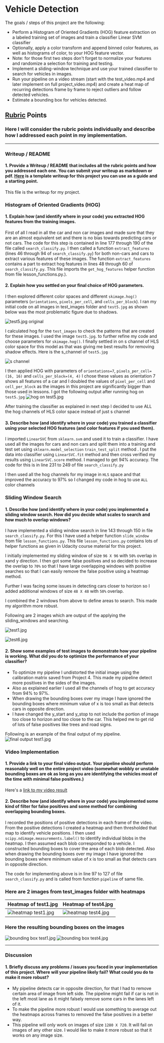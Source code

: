 # Vehicle Detection

The goals / steps of this project are the following:

* Perform a Histogram of Oriented Gradients (HOG) feature extraction on a labeled training set of images and train a classifier Linear SVM classifier
* Optionally, apply a color transform and append binned color features, as well as histograms of color, to your HOG feature vector.
* Note: for those first two steps don't forget to normalize your features and randomize a selection for training and testing.
* Implement a sliding-window technique and use your trained classifier to search for vehicles in images.
* Run your pipeline on a video stream (start with the test_video.mp4 and later implement on full project_video.mp4) and create a heat map of recurring detections frame by frame to reject outliers and follow detected vehicles.
* Estimate a bounding box for vehicles detected.

[//]: # (Image References)
[image1]: ./test_images/test5.jpg
[image2]: ./output_images/s_channel.jpg
[image3]: ./output_images/hog_output.jpg
[image4]: ./output_images/first_pass/test1.jpg
[image5]: ./output_images/first_pass/test6.jpg
[image6]: ./output_images/final_output/test1.jpg
[image7]: ./output_images/heat_map/test1.jpg
[image8]: ./output_images/heat_map/test4.jpg
[image9]: ./output_images/final_output/test4.jpg


## [Rubric](https://review.udacity.com/#!/rubrics/513/view) Points
### Here I will consider the rubric points individually and describe how I addressed each point in my implementation.

---
### Writeup / README

#### 1. Provide a Writeup / README that includes all the rubric points and how you addressed each one.  You can submit your writeup as markdown or pdf.  [Here](https://github.com/udacity/CarND-Vehicle-Detection/blob/master/writeup_template.md) is a template writeup for this project you can use as a guide and a starting point.

This file is the writeup for my project.

### Histogram of Oriented Gradients (HOG)

#### 1. Explain how (and identify where in your code) you extracted HOG features from the training images.

First of all I read in all the car and non car images and made sure that they are an almost equivalent set and there is no bias
towards predicting cars or not cars. The code for this step is contained in line 177 through 190 of the file called `search_classify.py`.
I then called a function `extract_features` (lines 46 through 94 of `search_classify.py`) for both non-cars and cars to extract various
features of these images. The function `extract_features` contains a part to extract hog features in lines 48 through 60 of `search_classify.py`.
This file imports the `get_hog_features` helper function from file lesson_functions.py.).


#### 2. Explain how you settled on your final choice of HOG parameters.

I then explored different color spaces and different `skimage.hog()` parameters (`orientations`, `pixels_per_cell`, and `cells_per_block`).
I ran my initial code on all images in test_images folder and `test5.jpg` as shown below was the most problematic figure due to shadows.

![test5.jpg original][image1]

I calculated hog for the `test_images` to check the patterns that are created for these images.
I used the image `test5.jpg`. to further refine my code and choose parameters for `skimage.hog()`.
I finally settled in on s channel of HLS color space for this model as that was giving me best results for removing shadow effects.
Here is the s_channel of `test5.jpg`

![s channel][image2]

I then applied HOG with parameters of `orientations=7`, `pixels_per_cell=(16, 16)` and `cells_per_block=(4, 4)`
I chose these values as orientation 7 shows all features of a car and I doubled the values of `pixel_per_cell` and
`cell_per_block` as the images in this project are significantly bigger than those used in lessons.
I got the following output after running hog on `test5.jpg`
![hog on test5.jpg][image3]

After training the classifier as explained in next step I decided to use ALL the hog channels of HLS color space instead of just s channel


#### 3. Describe how (and identify where in your code) you trained a classifier using your selected HOG features (and color features if you used them).

I imported `LinearSVC` from `sklearn.svm` and used it to train a classifier. I have used all the images for cars and non cars
and split them into a training and test set using `sklearn.model_selection` `train_test_split` method . I put the data into
classifier using `LinearSVC.fit` method and then cross verified my results using `LinearSVC.score` method. I managed to get 94%
accuracy. The code for this is in line 231 to 249 of file `search_classify.py`

I then used all the hog channels for my image in `HLS` space and that improved the accuracy to 97% so I changed my code in hog to use
`ALL` color channels


### Sliding Window Search

#### 1. Describe how (and identify where in your code) you implemented a sliding window search.  How did you decide what scales to search and how much to overlap windows?

I have implemented a sliding window search in line 143 through 150 in file `search_classify.py`. For this I have used a helper function
`slide_window` from file `lesson_functions.py`. This file `lesson_functions.py` contains lots of helper functions as given in Udacity
course material for this project.

I initially implemented my sliding window of size `96 X 96` with `50%` overlap in xand y direction.
I then got some false positives and so decided to increase the overlap to `70%` so that I have large overlapping windows with positive
searches so that I can easily remove the false positive using a heatmap method.

Further I was facing some issues in detecting cars closer to horizon so I added additional windows of size `48 X 48` with `50%` overlap.

I combined the 2 windows from above to define areas to search. This made my algorithm more robust.

Following are 2 images which are output of the applying the sliding_windows and searching.

![test1.jpg][image4]

![test6.jpg][image5]


#### 2. Show some examples of test images to demonstrate how your pipeline is working.  What did you do to optimize the performance of your classifier?

- To optimize my pipeline I undistorted the initial image using the calibration matrix saved from Project 4. This made my pipeline
detect more positives in the sides of the images.
- Also as explained earlier I used all the channels of hog to get accuracy from 94% to 97%.
- When drawing the bounding boxes over my image I have ignored the bounding boxes where minimum value of x is too small as that detects
cars in opposite direction.
- I have changed the y_start and y_stop to not include the portion of image too close to horizon and too close to the car. This helped me to
get rid of lots of false positives like trees and road signs.

Following is an example of the final output of my pipeline.
![final output test1.jpg][image6]


### Video Implementation

#### 1. Provide a link to your final video output.  Your pipeline should perform reasonably well on the entire project video (somewhat wobbly or unstable bounding boxes are ok as long as you are identifying the vehicles most of the time with minimal false positives.)
Here's a [link to my video result](./project_video_output.mp4)


#### 2. Describe how (and identify where in your code) you implemented some kind of filter for false positives and some method for combining overlapping bounding boxes.

I recorded the positions of positive detections in each frame of the video.  From the positive detections I created a
heatmap and then thresholded that map to identify vehicle positions. I then used `scipy.ndimage.measurements.label()` to identify
individual blobs in the heatmap. I then assumed each blob corresponded to a vehicle.
I constructed bounding boxes to cover the area of each blob detected. Also when drawing the bounding boxes over my image I
have ignored the bounding boxes where minimum value of x is too small as that detects cars in opposite direction.

The code for implementing above is in line 97 to 127 of file `search_classify.py` and is called from function `pipeline` of same file.


### Here are 2 images from test_images folder with heatmaps
|Heatmap of test1.jpg | Heatmap of test4.jpg|
|---------------------|---------------------|
|![heatmap test1.jpg][image7]|![heatmap test4.jpg][image8]|


### Here the resulting bounding boxes on the images
![bounding box test1.jpg][image6]
![bounding box test4.jpg][image9]


---

### Discussion

#### 1. Briefly discuss any problems / issues you faced in your implementation of this project.  Where will your pipeline likely fail?  What could you do to make it more robust?

- My pipeline detects car in opposite direction, for that I had to remove certain area of image from left side.
The pipeline might fail if car is not in the left most lane as it might falsely remove some cars in the lanes left of it.
- To make the pipeline more robust I would use something to average out the heatmaps across frames to removed the false positives in a
better way.
- This pipeline will only work on images of size `1280 X 720`. It will fail on images of any other size. I would like to make it more
robust so that it works on any image size.


